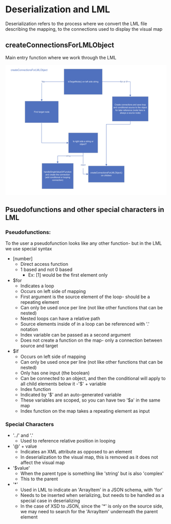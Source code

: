 
# Deserialization and LML

Deserialization refers to the process where we convert the LML file describing the mapping, to the connections used to display the visual map
## createConnectionsForLMLObject

Main entry function where we work through the LML

![](../img/data-mapper/deser-diagram.png)

## Psuedofunctions and other special characters in LML

### Pseudofunctions:
 
To the user a pseudofunction looks like any other function- but in the LML we use special syntax

- [number]
    - Direct access function
    - 1 based and not 0 based
        - Ex: [1] would be the first element only
- $for
    - Indicates a loop
    - Occurs on left side of mapping
    - First argument is the source element of the loop- should be a repeating element
    - Can only be used once per line (not like other functions that can be nested)
    - Nested loops can have a relative path
    - Source elements inside of in a loop can be referenced with '.' notation
    - Index variable can be passed as a second argument
    - Does not create a function on the map- only a connection between source and target
- $if
    - Occurs on left side of mapping
    - Can only be used once per line (not like other functions that can be nested)
    - Only has one input (the boolean)
    - Can be connected to an object, and then the conditional will apply to all child elements below it
-'$' + variable
    - Index function
    - Indicated by '$' and an auto-generated variable
    - These variables are scoped, so you can have two '$a' in the same map
    - Index function on the map takes a repeating element as input

### Special Characters
- '../' and '.'
    - Used to reference relative position in looping
- '@' + value
    - Indicates an XML attribute as opposed to an element
    - In deserialization to the visual map, this is removed as it does not affect the visual map
- '$value'
    - When the parent type is something like 'string' but is also 'complex'
    - This to the parent
- '*'
    - Used in LML to indicate an 'ArrayItem' in a JSON schema, with 'for'
    - Needs to be inserted when serializing, but needs to be handled as a special case in deserializing
    - In the case of XSD to JSON, since the '*' is only on the source side, we may need to search for the 'ArrayItem' underneath the parent element

